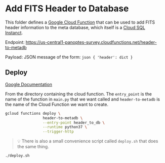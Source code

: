 Add FITS Header to Database
===========================

This folder defines a [Google Cloud Function](https://cloud.google.com/functions/)
that can be used to add FITS header information to the meta database, which itself is a [Cloud SQL Instanct](https://cloud.google.com/sql/docs/).	

Endpoint: https://us-central1-panoptes-survey.cloudfunctions.net/header-to-metadb

Payload: JSON message of the form: 
	```json
	{ 'header': dict }
	```

Deploy
------

[Google Documentation](https://cloud.google.com/functions/docs/deploying/filesystem)

From the directory containing the cloud function. The `entry_point` is the
name of the function in `main.py` that we want called and `header-to-metadb`
is the name of the Cloud Function we want to create.

```bash
gcloud functions deploy \
                 header-to-metadb \
                 --entry-point header_to_db \
                 --runtime python37 \
                 --trigger-http
```

> :bulb: There is also a small convenience script called `deploy.sh` that
does the same thing. 
```bash
./deploy.sh
```
